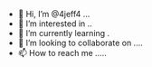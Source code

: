 - 👋 Hi, I’m @4jeff4 ...
- 👀 I’m interested in ..
- 🌱 I’m currently learning .
- 💞️ I’m looking to collaborate on ....
- 📫 How to reach me .....

<!---
4jeff4/4jeff4 is a ✨ special ✨ repository because its `README.md` (this file) appears on your GitHub profile.
You can click the Preview link to take a look at your changes.
--->
